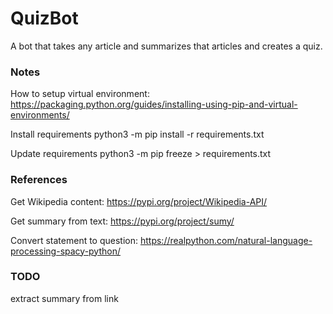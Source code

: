 # QuizBot
A bot that takes any article and summarizes that articles and creates a quiz. 


### Notes

How to setup virtual environment:
https://packaging.python.org/guides/installing-using-pip-and-virtual-environments/

Install requirements
python3 -m pip install -r requirements.txt

Update requirements
python3 -m pip freeze > requirements.txt


### References

Get Wikipedia content:
https://pypi.org/project/Wikipedia-API/

Get summary from text:
https://pypi.org/project/sumy/

Convert statement to question:
https://realpython.com/natural-language-processing-spacy-python/

### TODO

extract summary from link